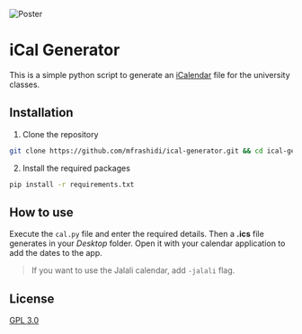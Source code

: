 ![Poster](https://i.ibb.co/VYdDLYJ/Banner.jpg)
# iCal Generator
This is a simple python script to generate an [iCalendar](https://en.wikipedia.org/wiki/ICalendar) file for the university classes.
## Installation
1. Clone the repository
```bash
git clone https://github.com/mfrashidi/ical-generator.git && cd ical-generator
```
2. Install the required packages
```bash
pip install -r requirements.txt
```
## How to use
Execute the `cal.py` file and enter the required details. Then a **.ics** file generates in your *Desktop* folder. Open it with your calendar application to add the dates to the app.
> If you want to use the Jalali calendar, add `-jalali` flag.
## License
[GPL 3.0](https://choosealicense.com/licenses/gpl-3.0/)
